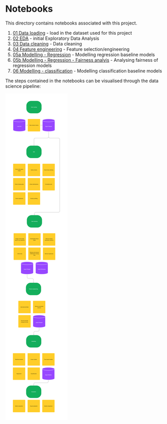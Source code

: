 # Notebooks

This directory contains notebooks associated with this project.

1. [01 Data loading](01%20Data%20loading.ipynb) - load in the dataset used for this project
2. [02 EDA](02%20EDA.ipynb) - initial Exploratory Data Analysis
3. [03 Data cleaning](03%20Data%20cleaning.ipynb) - Data cleaning
4. [04 Feature engineering](04%20Feature%20engineering.ipynb) - Feature selection/engineering
5. [05a Modelling - Regression](05a%20Modelling%20-%20regression.ipynb) - Modelling regression baseline models
5. [05b Modelling - Regression - Fairness analyis](05b%20Modelling%20-%20regression%20fairness.ipynb) - Analysing fairness of regression models
6. [06 Modelling - classification](06%20Modelling%20-%20classification.ipynb) - Modelling classification baseline models

The steps contained in the notebooks can be visualised through the data science pipeline:

![Flow of data science pipeline](../docs/data-science-pipeline.png)
